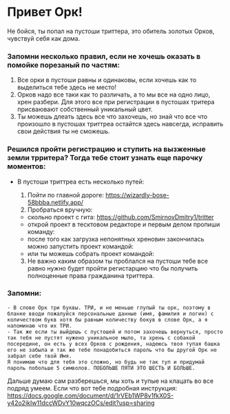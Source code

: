 # Привет Орк!

Не бойся, ты попал на пустоши триттера, это обитель золотых Орков, чувствуй себя как дома. 

### Запомни несколько правил, если не хочешь оказать в помойке порезаный по частям:
  
  1. Все орки в пустоши равны и одинаковы, если хочешь как то выделиться тебе здесь не место!
  2. Орков надо все таки как то различать, а то мы все на одно лицо, хрен разбери. Для этого все при регистрации в пустошах тритера присваювают собственный уникальный цвет.
  3. Ты можешь длеать здесь все что захочешь, но знай что все что произошло в пустошах триттреа остайтся здесь навсегда, исправить свои действия ты не сможешь.

### Решился пройти регистрацию и ступить на вызженные земли трритера? Тогда тебе стоит узнать еще парочку моментов:

 - В пустоши триттреа есть несколько путей: 
    1. Пойти по главной дороге: https://wizardly-bose-58bbba.netlify.app/
    2. Пробраться вручную: 
      - скольно проект с гита: https://github.com/SmirnovDmitry1/tritter
      - открой проект в тесктовом редакторе и первым делом пропиши команду: <npm i>
      - после того как загрузка непонятных хреновин закончилась можно запустить проект командой: <npm run dev>
      - или ты можешь собрать проект командой: <npm run build>

    3. Не важно каким образом ты проблался на пустоши тебе все равно нужно будет пройти регистарцию что бы получить полноценные права гражданина триттера.
    
### Запомни:
    - В слове Орк три буквы. ТРИ, и не меньше глупый ты орк, поэтому в бланке вводи пожалуйся персональные данные (имя, фамилия и логин) с количеством букв хотя бы равным количеству бокув в слове Орк, а я напоминаю что их ТРИ.
    - Так же если ты выйдешь с пустошей и потом захочешь вернуться, просто так тебя не пустят нужено уникальное мыло, та хрень с собакой посередине, он есть у всех Орков с рождения, надеюсь твоя тупая башка его не забыла и так же тебе понадобиться пароль что бы другой Орк не забрал себе твой Имя. 
    Я понимаю что для тебя это сложно, но будь не так туп и придумай пароль побольше 5 символов. ПОБОЛЬШЕ ПЯТИ ЭТО ШЕСТЬ И БОЛЬШЕ.

Дальше думаю сам разберешься, мы хоть и тупые на клацать во все подряд умеем.
Если что вот тебе подробная инструкция: https://docs.google.com/document/d/1rVEb1WP8v1fkX0S-y42o2ikIw11dccWDvY10wqczOCs/edit?usp=sharing
